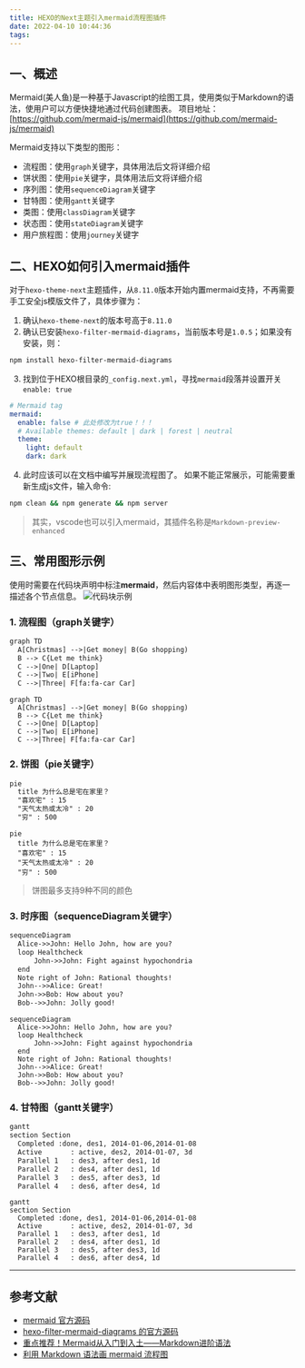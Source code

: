 ```yaml
---
title: HEXO的Next主题引入mermaid流程图插件
date: 2022-04-10 10:44:36
tags:
---
```


## 一、概述

Mermaid(美人鱼)是一种基于Javascript的绘图工具，使用类似于Markdown的语法，使用户可以方便快捷地通过代码创建图表。
项目地址：[https://github.com/mermaid-js/mermaid](https://github.com/mermaid-js/mermaid)

Mermaid支持以下类型的图形：

- 流程图：使用`graph`关键字，具体用法后文将详细介绍
- 饼状图：使用`pie`关键字，具体用法后文将详细介绍
- 序列图：使用`sequenceDiagram`关键字
- 甘特图：使用`gantt`关键字
- 类图：使用`classDiagram`关键字
- 状态图：使用`stateDiagram`关键字
- 用户旅程图：使用`journey`关键字

## 二、HEXO如何引入mermaid插件

对于`hexo-theme-next`主题插件，从`8.11.0`版本开始内置mermaid支持，不再需要手工安全js模版文件了，具体步骤为：

1. 确认`hexo-theme-next`的版本号高于`8.11.0`
2. 确认已安装`hexo-filter-mermaid-diagrams`，当前版本号是`1.0.5`；如果没有安装，则：

  ```bash
  npm install hexo-filter-mermaid-diagrams
  ```

3. 找到位于HEXO根目录的`_config.next.yml`，寻找`mermaid`段落并设置开关`enable: true`

  ``` yaml
  # Mermaid tag
  mermaid:
    enable: false # 此处修改为true！！！
    # Available themes: default | dark | forest | neutral
    theme:
      light: default
      dark: dark
  ```

4. 此时应该可以在文档中编写并展现流程图了。
   如果不能正常展示，可能需要重新生成js文件，输入命令:

  ```bash
  npm clean && npm generate && npm server
  ```

> 其实，vscode也可以引入mermaid，其插件名称是`Markdown-preview-enhanced`

## 三、常用图形示例

使用时需要在代码块声明中标注**mermaid**，然后内容体中表明图形类型，再逐一描述各个节点信息。
![代码块示例](code.png)

### 1. 流程图（graph关键字）

```txt
graph TD
  A[Christmas] -->|Get money| B(Go shopping)
  B --> C{Let me think}
  C -->|One| D[Laptop]
  C -->|Two| E[iPhone]
  C -->|Three| F[fa:fa-car Car]
```

```mermaid
graph TD
  A[Christmas] -->|Get money| B(Go shopping)
  B --> C{Let me think}
  C -->|One| D[Laptop]
  C -->|Two| E[iPhone]
  C -->|Three| F[fa:fa-car Car]
```

### 2. 饼图（pie关键字）

```txt
pie
  title 为什么总是宅在家里？
  "喜欢宅" : 15
  "天气太热或太冷" : 20
  "穷" : 500
```

```mermaid
pie
  title 为什么总是宅在家里？
  "喜欢宅" : 15
  "天气太热或太冷" : 20
  "穷" : 500
```

> 饼图最多支持9种不同的颜色

### 3. 时序图（sequenceDiagram关键字）

```txt
sequenceDiagram
  Alice->>John: Hello John, how are you?
  loop Healthcheck
      John->>John: Fight against hypochondria
  end
  Note right of John: Rational thoughts!
  John-->>Alice: Great!
  John->>Bob: How about you?
  Bob-->>John: Jolly good!
```

```mermaid
sequenceDiagram
  Alice->>John: Hello John, how are you?
  loop Healthcheck
      John->>John: Fight against hypochondria
  end
  Note right of John: Rational thoughts!
  John-->>Alice: Great!
  John->>Bob: How about you?
  Bob-->>John: Jolly good!
```

### 4. 甘特图（gantt关键字）

``` txt
gantt
section Section
  Completed :done, des1, 2014-01-06,2014-01-08
  Active       : active, des2, 2014-01-07, 3d
  Parallel 1   : des3, after des1, 1d
  Parallel 2   : des4, after des1, 1d
  Parallel 3   : des5, after des3, 1d
  Parallel 4   : des6, after des4, 1d
```

``` mermaid
gantt
section Section
  Completed :done, des1, 2014-01-06,2014-01-08
  Active       : active, des2, 2014-01-07, 3d
  Parallel 1   : des3, after des1, 1d
  Parallel 2   : des4, after des1, 1d
  Parallel 3   : des5, after des3, 1d
  Parallel 4   : des6, after des4, 1d
```

---

## 参考文献

- [mermaid 官方源码](https://github.com/mermaid-js/mermaid)
- [hexo-filter-mermaid-diagrams 的官方源码](https://github.com/webappdevelp/hexo-filter-mermaid-diagrams)
- [重点推荐！Mermaid从入门到入土——Markdown进阶语法](https://zhuanlan.zhihu.com/p/355997933)
- [利用 Markdown 语法画 mermaid 流程图](https://juejin.cn/post/7030074642559664135)
